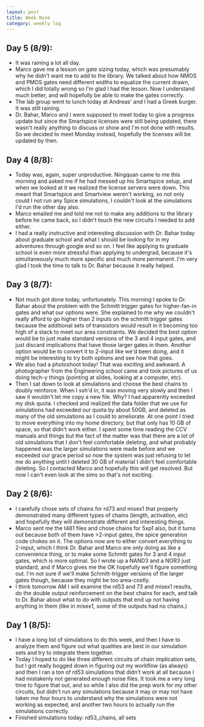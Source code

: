 ```yaml
---
layout: post 
title: Week Nine
category: weekly log
---
```


## Day 5 (8/9):
  + It was raining a lot all day. 
  + Marco gave me a lesson on gate sizing today, which was presumably why he didn't want me to add to
  the library. We talked about how NMOS and PMOS gates need different widths to equalize the current
  drawn, which I did totally wrong so I'm glad I had the lesson. Now I understand much better, and
  will hopefully be able to make the gates correctly.
  + The lab group went to lunch today at Andreas' and I had a Greek burger. It was still raining.
  + Dr. Bahar, Marco and I were supposed to meet today to give a progress update but since the 
  Smartspice licenses were still being updated, there wasn't really anything to discuss or show
  and I'm not done with results. So we decided to meet Monday instead, hopefully the licenses will
  be updated by then. 

## Day 4 (8/8):
  + Today was, again, super unproductive. Ningquan came to me this morning and asked
  me if he had messed up his Smartspice setup, and when we looked at it we realized
  the license servers were down. This meant that Smartspice and Smartview weren't working,
  so not only could I not run any Spice simulations, I couldn't look at the simulations I'd
  run the other day also.
  + Marco emailed me and told me not to make any additions to the library before he came back,
  so I didn't touch the new circuits I needed to add either.
  + I had a really instructive and interesting discussion with Dr. Bahar today about
  graduate school and what I should be looking for in my adventures through google and so 
  on. I feel like applying to graduate school is even more stressful than applying to 
  undergrad, because it's simultaneously much more specific and much more permanent. I'm
  very glad I took the time to talk to Dr. Bahar because it really helped.

## Day 3 (8/7):
  + Not much got done today, unfortunately. This morning I spoke to Dr. Bahar about the
  problem with the Schmitt trigger gates for higher-fan-in gates and what our options were.
  She explained to me why we couldn't really afford to go higher than 2 inputs on the schmitt
  trigger gates because the additional sets of transistors would result in it becoming too high 
  of a stack to meet our area constraints. We decided the best option would be to just
  make standard versions of the 3 and 4 input gates, and just discard implications that have
  those larger gates in them. Another option would be to convert it to 2-input like we'd been
  doing, and it might be interesting to try both options and see how that goes.
  + We also had a photoshoot today! That was exciting and awkward. A photographer from the Engineering
  school came and took pictures of us doing tech-y things (pointing at slides, looking at a computer, etc).
  + Then I sat down to look at simulations and choose the best chains to doubly reinforce.
  When I ssh'd in, it was moving very slowly and then I saw it wouldn't let me copy a new file. Why?
  I had apparently exceeded my disk quota. I checked and realized the data folder that we use for
  simulations had exceeded our quota by about 50GB, and deleted as many of the old simulations as I could
  to ameliorate. At one point I tried to move everything into my home directory, but that only has 
  10 GB of space, so that didn't work either. I spent some time reading the CCV manuals and things
  but the fact of the matter was that there are a lot of old simulations that I don't feel comfortable 
  deleting, and what probably happened was the larger simulations were made before and we exceeded
  our grace period so now the system was just refusing to let me do anything until I deleted 30 GB of
  material I didn't feel comfortable deleting. So I contacted Marco and hopefully this will get resolved.
  But now I can't even look at the sims so that's not exciting.

## Day 2 (8/6):
  + I carefully chose sets of chains for rd73 and misex1 that properly demonstrated
  many different types of chains (length, activation, etc) and hopefully they will
  demonstrate different and interesting things.
  + Marco sent me the t481 files and chose chains for 5xp1 also, but it turns out
  because both of them have >2-input gates, the spice generation code chokes on it.
  The options now are to either convert everything to 2-input, which I think Dr. Bahar
  and Marco are only doing as like a convenience thing, or to make some Schmitt gates
  for 3 and 4 input gates, which is more optimal. So I wrote up a NAND3 and a NOR3 just
  standard, and if Marco gives me the OK hopefully we'll figure something out. I'm not
  sure if we'll make Schmitt-trigger versions of the larger gates though, because 
  they might be too area-costly.
  + I think tomorrow AM I will examine the rd53 and 73 and misex1 results, do the
  double output reinforcement on the best chains for each, and talk to Dr. Bahar about
  what to do with outputs that end up not having anything in them (like in misex1, some
  of the outputs had no chains.)

## Day 1 (8/5):
  + I have a long list of simulations to do this week, and then I have to analyze them
  and figure out what qualities are best in our simulation sets and try to integrate
  them together.
  + Today I hoped to do like three different circuits of chain implication sets, but
  I got really bogged down in figuring out my workflow (as always) and then I ran a 
  ton of rd53 simulations that didn't work at all because I had mistakenly not generated
  enough noise files. It took me a very long time to figure that out, and so while
  I also did the prep work for my other circuits, but didn't run any simulations because
  it may or may not have taken me four hours to understand why the simulations were not
  working as expected, and another two hours to actually run the simulations correctly.
  + Finished simulations today: rd53_chains, all sets


<!--
Day 1 (8/5):

first, do misex1 and t481 and 5xp1 ref and noimps
then get their chains

+ rd53_chains_sc1 - chains 1
  - rd53_chains_sc1b - double reinforcement at output
+ rd53_chains_sc2 - chains 2
  - rd53_chains_sc2a - distance=1 suppression
  - rd53_chains_sc2b - double reinforcement at output
+ rd53_chains_sc3 - chains 3
  - rd53_chains_sc3a - distance=1 suppression
  - rd53_chains_sc3b - double reinforcement at output
+ rd53_fault_sc1 - low fault implicant
  - rd53_fault_sc1a - distance=1 suppression
  - rd53_fault_sc1b - double reinforcement at output
+ rd53_fault_sc2 - high fault implicand
  - rd53_fault_sc2a - distance=1 suppression
  - rd53_fault_sc2b - double reinforcement at output
+ rd53_fault_sc3 - high activation probability
  - rd53_fault_sc3a - distance=1 suppression
  - rd53_fault_sc3b - double reinforcement at output
+ rd53_fault_sc4 - LF + HF
  - rd53_fault_sc4a - distance=1 suppression
  - rd53_fault_sc4b - double reinforcement at output
+ rd53_fault_sc5 - LF + HA
  - rd53_fault_sc5a - distance=1 suppression
  - rd53_fault_sc5b - double reinforcement at output
+ rd53_fault_sc6 - HF + HA
  - rd53_fault_sc6a - distance=1 suppression
  - rd53_fault_sc6b - double reinforcement at output
+ rd53_fault_sc7 - LF + HF + HA
  - rd53_fault_sc7a - distance=1 suppression
  - rd53_fault_sc7b - double reinforcement at output


edit script to rename outputs and inputs properly
-->
